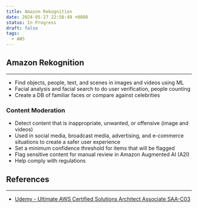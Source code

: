 ```yaml
---
title: Amazon Rekognition
date: 2024-05-27 22:58:49 +0800
status: In Progress
draft: false
tags:
  - AWS
---
```

## Amazon Rekognition
---
- Find objects, people, text, and scenes in images and videos using ML
- Facial analysis and facial search to do user verification, people counting
- Create a DB of familiar faces or compare against celebrities

### Content Moderation
- Detect content that is inappropriate, unwanted, or offensive (image and videos)
- Used in social media, broadcast media, advertising, and e-commerce situations to create a safer user experience
- Set a minimum confidence threshold for items that will be flagged
- Flag sensitive content for manual review in Amazon Augmented AI (A2I)
- Help comply with regulations

## References
---
- [Udemy - Ultimate AWS Certified Solutions Architect Associate SAA-C03](https://www.udemy.com/course/aws-certified-solutions-architect-associate-saa-c03)
